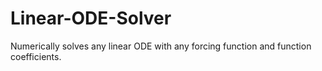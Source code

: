 # Linear-ODE-Solver
Numerically solves any linear ODE with any forcing function and function coefficients.
